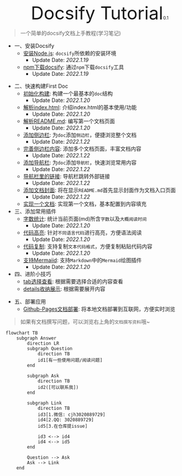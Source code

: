 <center><font size=64>Docsify Tutorial</font><small>0.1</small></center>

> 一个简单的docsify文档上手教程(学习笔记)

- 一、安装Docsify
  - [安装Node.js](./zh-cn/安装Node_js): `docsify`所依赖的安装环境
    - Update Date: _2022.1.19_
  - [npm下载docsify](./zh-cn/npm下载docsify): 通过`npm`下载`docsify`工具
    - Update Date: _2022.1.19_

* 二、快速构建First Doc
  * [初始化构建](./zh-cn/初始化构建): 构建一个最基本的`doc`结构
    * Update Date: _2022.1.20_
  * [解析index.html](./zh-cn/解析html "Docsify Tutorial"): 介绍index.html的基本使用/功能
    * Update Date: _2022.1.20_
  * [解析README.md](./zh-cn/解析README "Docsify Tutorial"): 编写第一个文档页面
    * Update Date: _2022.1.20_
  * [添加侧边栏](./zh-cn/添加侧边栏): 为`doc`添加`侧边栏`，便捷浏览整个文档
    * Update Date: _2022.1.22_
  * [完善侧边栏内容](./zh-cn/完善侧边栏内容 "Docsify Tutorial"): 添加多个文档页面，丰富文档内容
    * Update Date: _2022.1.22_
  * [添加导航栏](./zh-cn/添加导航栏): 为`doc`添加`导航栏`，快速浏览常用内容
    * Update Date: _2022.1.22_
  * [导航栏里的链接](./zh-cn/导航栏里的链接 "Docsify Tutorial"): 导航栏跳转外部链接
    * Update Date: _2022.1.22_
  * [添加文档封面](./zh-cn/添加文档封面  "Docsify Tutorial"): 将在显示`README.md`首先显示封面作为文档入口页面
    * Update Date: _2022.1.22_
  * [实现一个文档](./zh-cn/实现一个文档  "Docsify Tutorial"): 实现第一个文档，基本配置到内容填充
* 三、添加常用插件
  * [字数统计](./zh-cn/字数统计   "Docsify Tutorial"): 统计当前页面(md)所含`字数`以及`大概阅读时间`
    * Update Date: _2022.1.20_
  * [代码高亮](./zh-cn/代码高亮   "Docsify Tutorial"): 针对`不同语言代码`进行高亮，方便语法阅读
    * Update Date: _2022.1.20_
  * [代码复制](./zh-cn/代码复制   "Docsify Tutorial"): 支持复制`文本代码格式`，方便复制粘贴代码内容
    * Update Date: _2022.1.20_
  * [支持Mermaiid](./zh-cn/支持Mermaid   "Docsify Tutorial"): 支持`Markdown`中的`Mermaid`绘图插件
    * Update Date: _2022.1.20_
* 四、进阶小技巧
  * [tab选择查看](./zh-cn/tab选择查看   "Docsify Tutorial"): 根据需要选择合适的内容查看
  * [details收纳展示](./zh-cn/details收纳展示   "Docsify Tutorial"): 根据需要展开内容

- 五、部署应用
  - [Github-Pages文档部署](./zh-cn/Pages文档部署   "Docsify Tutorial"): 将本地文档部署到互联网，方便实时浏览



> 如果有文档撰写问题，可以浏览右上角的`文档撰写资料`哦~



```mermaid
flowchart TB
	subgraph Answer
	    direction LR
        subgraph Question
            direction TB
            id1[有一些使用问题/阅读问题]
        end

        subgraph Ask
            direction TB
            id2([可以联系我])
        end

        subgraph Link
            direction TB
            id3[1.微信: cjh3020889729]
            id4[2.QQ: 3020889729]
            id5[3.在仓库提issue]
            
            id3 <--> id4
            id4 <--> id5
        end
    
        Question --> Ask
        Ask --> Link
    end

```



